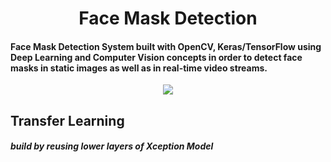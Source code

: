 <h1 align="center">Face Mask Detection</h1>
<h4>Face Mask Detection System built with OpenCV, Keras/TensorFlow using Deep Learning and Computer Vision concepts in order to detect face masks in static images as well as in real-time video streams.</h4>
<div align = "center">
<img src = "https://github.com/Akhil-Tony/face-mask-detection-using-tensorflow/blob/master/20220814_011941.gif" />
</div>
<h2> Transfer Learning </h2>
<h5> build by reusing lower layers of Xception Model </h5>

